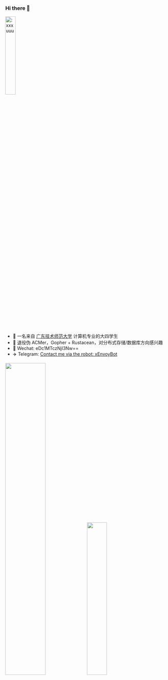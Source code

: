### Hi there 👋


<img src="https://count.getloli.com/get/@:xxxuuu" alt=":xxxuuu" width="25%" />

- 🔭 一名来自 [广东技术师范大学](https://www.gpnu.edu.cn/) 计算机专业的大四学生
- 🎈 退役伪 ACMer，Gopher + Rustacean，对分布式存储/数据库方向感兴趣
- 💬 Wechat: eDc1MTczNjI3Nw==
- ✈️ Telegram: [Contact me via the robot: xEnvoyBot](https://t.me/xEnvoyBot)


<p>
  <img src="https://github-readme-stats-liart-theta.vercel.app/api?username=xxxuuu&count_private=true&show_icons=true&include_all_commits=true&hide_title=true" width="50%"/>
  <img src="https://github-readme-stats-liart-theta.vercel.app/api/top-langs/?username=xxxuuu&layout=compact&hide=html,less,css" width="35%" />
</p>
